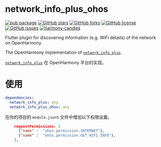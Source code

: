 # network_info_plus_ohos

[![pub package](https://img.shields.io/pub/v/network_info_plus_ohos.svg)](https://pub.dartlang.org/packages/network_info_plus_ohos) [![GitHub stars](https://img.shields.io/github/stars/harmonycandies/network_info_plus_ohos)](https://github.com/harmonycandies/network_info_plus_ohos/stargazers) [![GitHub forks](https://img.shields.io/github/forks/harmonycandies/network_info_plus_ohos)](https://github.com/harmonycandies/network_info_plus_ohos/network) [![GitHub license](https://img.shields.io/github/license/harmonycandies/network_info_plus_ohos)](https://github.com/harmonycandies/network_info_plus_ohos/blob/master/LICENSE) [![GitHub issues](https://img.shields.io/github/issues/harmonycandies/network_info_plus_ohos)](https://github.com/harmonycandies/network_info_plus_ohos/issues) <a target="_blank" href="https://qm.qq.com/q/ajfsyk2RcA"><img border="0" src="https://pub.idqqimg.com/wpa/images/group.png" alt="harmony-candies" title="harmony-candies"></a>

Flutter plugin for discovering information (e.g. WiFi details) of the network on OpenHarmony.

The OpenHarmony implementation of [`network_info_plus`][1].

[`network_info_plus`][1] 在 OpenHarmony 平台的实现。


# 使用

```yaml
dependencies:
  network_info_plus: any
  network_info_plus_ohos: any
```

在你的项目的 `module.json5` 文件中增加以下权限设置。

```json
    requestPermissions: [
      {"name" :  "ohos.permission.INTERNET"},
      {"name" :  "ohos.permission.GET_WIFI_INFO"},
    ],
```


 [1]: https://pub.dev/packages/network_info_plus

